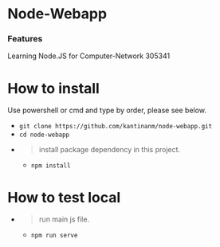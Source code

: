 # Node-Webapp  

### Features

 Learning Node.JS for Computer-Network 305341

# How to install

Use powershell or cmd and type by order, please see below.

- `git clone https://github.com/kantinanm/node-webapp.git`
- `cd node-webapp`
- > install package dependency in this project.
  - `npm install`

# How to test local

- > run main js file.
  - `npm run serve`
